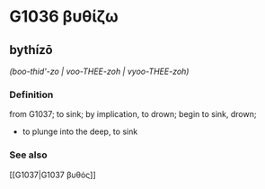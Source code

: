 # G1036 βυθίζω

## bythízō

_(boo-thid'-zo | voo-THEE-zoh | vyoo-THEE-zoh)_

### Definition

from G1037; to sink; by implication, to drown; begin to sink, drown; 

- to plunge into the deep, to sink

### See also

[[G1037|G1037 βυθός]]
